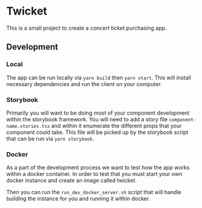 # Twicket

This is a small project to create a concert ticket purchasing app.

## Development

### Local

The app can be run locally via `yarn build` then `yarn start`. This will install
necessary dependencies and run the client on your computer.

### Storybook

Primarily you will want to be doing most of your component development within
the storybook framework. You will need to add a story file
`component-name.stories.tsx` and within it enumerate the different props that
your component could take. This file will be picked up by the storybook script
that can be run via `yarn storybook`.

### Docker

As a part of the development process we want to test how the app works within a
docker container. In order to test that you must start your own docker instance
and create an image called twicket.

Then you can run the `run_dev_docker_server.sh` script that will handle building
the instance for you and running it within docker.

